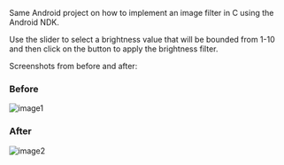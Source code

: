 Same Android project on how to implement an image filter in C using the Android NDK.

Use the slider to select a brightness value that will be bounded from 1-10 and then click on the button to apply the brightness filter.

Screenshots from before and after:

### Before
![image1][]

### After
![image2][]

[image1]: http://codycaughlan.s3.amazonaws.com/images/before.png
[image2]: http://codycaughlan.s3.amazonaws.com/images/after.png